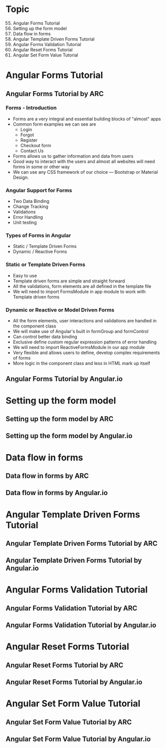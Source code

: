 # Topic

55. Angular Forms Tutorial
56. Setting up the form model
57. Data flow in forms
58. Angular Template Driven Forms Tutorial
59. Angular Forms Validation Tutorial
60. Angular Reset Forms Tutorial
61. Angular Set Form Value Tutorial

# Angular Forms Tutorial

## Angular Forms Tutorial by ARC

### Forms - Introduction

* Forms are a very integral and essential building blocks of "almost" apps
* Common form examples we can see are
  * Login
  * Forgot
  * Register
  * Checkout form
  * Contact Us
* Forms allows us to gather information and data from users
* Good way to interact with the users and almost all websites will need forms in some or other way
* We can use any CSS framework of our choice — Bootstrap or Material Design.

### Angular Support for Forms

* Two Data Binding
* Change Tracking
* Validations
* Error Handling
* Unit testing

### Types of Forms in Angular

* Static / Template Driven Forms
* Dynamic / Reactive Forms

### Static or Template Driven Forms
* Easy to use
* Template driven forms are simple and straight forward
* All the validations, form elements are all defined in the template file
* We will need to import FormsModuIe in app module to work with Template driven forms
### Dynamic or Reactive or Model Driven Forms
* All the form elements, user interactions and validations are handled in the component class
* We will make use of Angular's built in formGroup and formControI
* Can control better data binding
* Exclusive define custom regular expression patterns of error handling
* We will need to import ReactiveFormsModuIe in our app module
* Very flexible and allows users to define, develop complex requirements of forms
* More logic in the component class and less in HTML mark up itself

## Angular Forms Tutorial by  Angular.io

# Setting up the form model

## Setting up the form model by ARC

## Setting up the form model by  Angular.io

# Data flow in forms

## Data flow in forms by ARC

## Data flow in forms by  Angular.io

# Angular Template Driven Forms Tutorial

## Angular Template Driven Forms Tutorial by ARC

## Angular Template Driven Forms Tutorial by  Angular.io

# Angular Forms Validation Tutorial

## Angular Forms Validation Tutorial by ARC

## Angular Forms Validation Tutorial by  Angular.io

# Angular Reset Forms Tutorial

## Angular Reset Forms Tutorial by ARC

## Angular Reset Forms Tutorial by  Angular.io

# Angular Set Form Value Tutorial

## Angular Set Form Value Tutorial by ARC

## Angular Set Form Value Tutorial by  Angular.io

